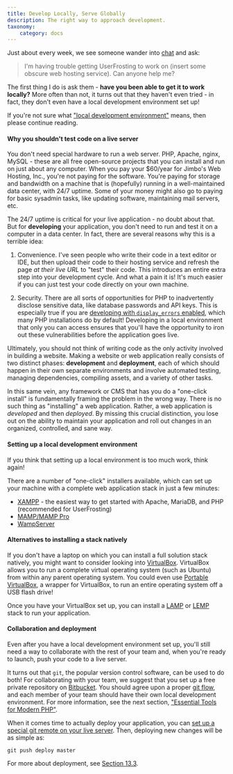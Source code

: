 ```yaml
---
title: Develop Locally, Serve Globally
description: The right way to approach development.
taxonomy:
    category: docs
---
```


Just about every week, we see someone wander into [chat](https://chat.userfrosting.com) and ask:

> I'm having trouble getting UserFrosting to work on (insert some obscure web hosting service).  Can anyone help me?

The first thing I do is ask them - **have you been able to get it to work locally?**  More often than not, it turns out that they haven't even tried - in fact, they don't even have a local development environment set up!

If you're not sure what ["local development environment"](http://daraskolnick.com/developer-tip-tuesday-always-develop-locally/) means, then please continue reading.

#### Why you shouldn't test code on a live server 

You don't need special hardware to run a web server.  PHP, Apache, nginx, MySQL - these are all free open-source projects that you can install and run on just about any computer.  When you pay your $60/year for Jimbo's Web Hosting, Inc., you're not paying for the software.  You're paying for storage and bandwidth on a machine that is (hopefully) running in a well-maintained data center, with 24/7 uptime.  Some of your money might also go to paying for basic sysadmin tasks, like updating software, maintaining mail servers, etc.

The 24/7 uptime is critical for your live application - no doubt about that.  But for **developing** your application, you don't need 
to run and test it on a computer in a data center.  In fact, there are several reasons why this is a terrible idea:

1. Convenience.  I've seen people who write their code in a text editor or IDE, but then upload their code to their hosting service and refresh the page *at their live URL* to "test" their code.  This introduces an entire extra step into your development cycle.  And what a pain it is!  It's much easier if you can just test your code directly on your own machine.

2. Security.  There are all sorts of opportunities for PHP to inadvertently disclose sensitive data, like database passwords and API keys.  This is especially true if you are [developing with `display_errors` enabled](/background/server-side), which many PHP installations do by default!  Developing in a local environment that only you can access ensures that you'll have the opportunity to iron out these vulnerabilities before the application goes live.

Ultimately, you should not think of writing code as the only activity involved in building a website.  Making a website or web application really consists of two distinct phases: **development** and **deployment**, each of which should happen in their own separate environments and involve automated testing, managing dependencies, compiling assets, and a variety of other tasks.

In this same vein, any framework or CMS that has you do a "one-click install" is fundamentally framing the problem in the wrong way.  There is no such thing as "installing" a web application.  Rather, a web application is _developed_ and then _deployed_.  By missing this crucial distinction, you lose out on the ability to maintain your application and roll out changes in an organized, controlled, and sane way.

#### Setting up a local development environment

If you think that setting up a local environment is too much work, think again!

There are a number of "one-click" installers available, which can set up your machine with a complete web application stack in just a few minutes:

- [XAMPP](https://www.apachefriends.org/index.html) - the easiest way to get started with Apache, MariaDB, and PHP (recommended for UserFrosting)
- [MAMP/MAMP Pro](http://mamp.info)
- [WampServer](http://www.wampserver.com/en/)

#### Alternatives to installing a stack natively

If you don't have a laptop on which you can install a full solution stack natively, you might want to consider looking into [VirtualBox](https://www.virtualbox.org/manual/ch01.html).  VirtualBox allows you to run a complete virtual operating system (such as Ubuntu) from within any parent operating system.  You could even use [Portable VirtualBox](http://www.vbox.me/), a wrapper for VirtualBox, to run an entire operating system off a USB flash drive!

Once you have your VirtualBox set up, you can install a [LAMP](https://www.digitalocean.com/community/tutorials/how-to-install-linux-apache-mysql-php-lamp-stack-on-ubuntu-16-04) or [LEMP](https://www.digitalocean.com/community/tutorials/how-to-install-linux-nginx-mysql-php-lemp-stack-on-ubuntu-14-04) stack to run your application.

#### Collaboration and deployment

Even after you have a local development environment set up, you'll still need a way to collaborate with the rest of your team and, when you're ready to launch, push your code to a live server.

It turns out that `git`, the popular version control software, can be used to do both!  For collaborating with your team, we suggest that you set up a free private repository on [Bitbucket](https://bitbucket.org/).  You should agree upon a proper [git flow](http://nvie.com/posts/a-successful-git-branching-model/), and each member of your team should have their own local development environment.  For more information, see the next section, ["Essential Tools for Modern PHP"](/basics/requirements/essential-tools-for-php).

When it comes time to actually deploy your application, you can [set up a special git remote on your live server](https://www.digitalocean.com/community/tutorials/how-to-set-up-automatic-deployment-with-git-with-a-vps).  Then, deploying new changes will be as simple as:

```
git push deploy master
```

For more about deployment, see [Section 13.3](/going-live/deployment).